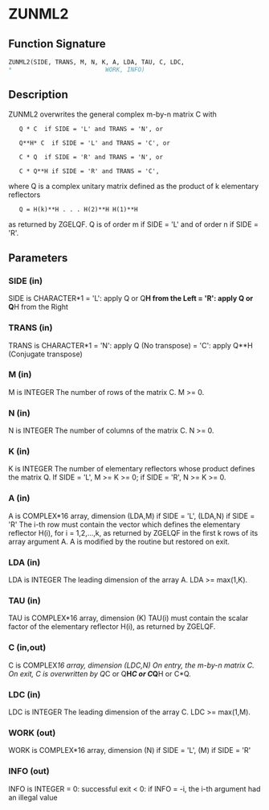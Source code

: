 # ZUNML2

## Function Signature

```fortran
ZUNML2(SIDE, TRANS, M, N, K, A, LDA, TAU, C, LDC,
*                          WORK, INFO)
```

## Description


 ZUNML2 overwrites the general complex m-by-n matrix C with

       Q * C  if SIDE = 'L' and TRANS = 'N', or

       Q**H* C  if SIDE = 'L' and TRANS = 'C', or

       C * Q  if SIDE = 'R' and TRANS = 'N', or

       C * Q**H if SIDE = 'R' and TRANS = 'C',

 where Q is a complex unitary matrix defined as the product of k
 elementary reflectors

       Q = H(k)**H . . . H(2)**H H(1)**H

 as returned by ZGELQF. Q is of order m if SIDE = 'L' and of order n
 if SIDE = 'R'.

## Parameters

### SIDE (in)

SIDE is CHARACTER*1 = 'L': apply Q or Q**H from the Left = 'R': apply Q or Q**H from the Right

### TRANS (in)

TRANS is CHARACTER*1 = 'N': apply Q (No transpose) = 'C': apply Q**H (Conjugate transpose)

### M (in)

M is INTEGER The number of rows of the matrix C. M >= 0.

### N (in)

N is INTEGER The number of columns of the matrix C. N >= 0.

### K (in)

K is INTEGER The number of elementary reflectors whose product defines the matrix Q. If SIDE = 'L', M >= K >= 0; if SIDE = 'R', N >= K >= 0.

### A (in)

A is COMPLEX*16 array, dimension (LDA,M) if SIDE = 'L', (LDA,N) if SIDE = 'R' The i-th row must contain the vector which defines the elementary reflector H(i), for i = 1,2,...,k, as returned by ZGELQF in the first k rows of its array argument A. A is modified by the routine but restored on exit.

### LDA (in)

LDA is INTEGER The leading dimension of the array A. LDA >= max(1,K).

### TAU (in)

TAU is COMPLEX*16 array, dimension (K) TAU(i) must contain the scalar factor of the elementary reflector H(i), as returned by ZGELQF.

### C (in,out)

C is COMPLEX*16 array, dimension (LDC,N) On entry, the m-by-n matrix C. On exit, C is overwritten by Q*C or Q**H*C or C*Q**H or C*Q.

### LDC (in)

LDC is INTEGER The leading dimension of the array C. LDC >= max(1,M).

### WORK (out)

WORK is COMPLEX*16 array, dimension (N) if SIDE = 'L', (M) if SIDE = 'R'

### INFO (out)

INFO is INTEGER = 0: successful exit < 0: if INFO = -i, the i-th argument had an illegal value

